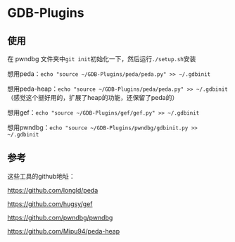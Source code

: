# GDB-Plugins
## 使用
在 pwndbg 文件夹中`git init`初始化一下，然后运行`./setup.sh`安装

想用peda：`echo "source ~/GDB-Plugins/peda/peda.py" >> ~/.gdbinit`

想用peda-heap：`echo "source ~/GDB-Plugins/peda/peda.py" >> ~/.gdbinit`（感觉这个挺好用的，扩展了heap的功能，还保留了peda的）

想用gef：`echo "source ~/GDB-Plugins/gef/gef.py" >> ~/.gdbinit`

想用pwndbg：`echo "source ~/GDB-Plugins/pwndbg/gdbinit.py >> ~/.gdbinit`

## 参考
这些工具的github地址：

https://github.com/longld/peda

https://github.com/hugsy/gef

https://github.com/pwndbg/pwndbg

https://github.com/Mipu94/peda-heap